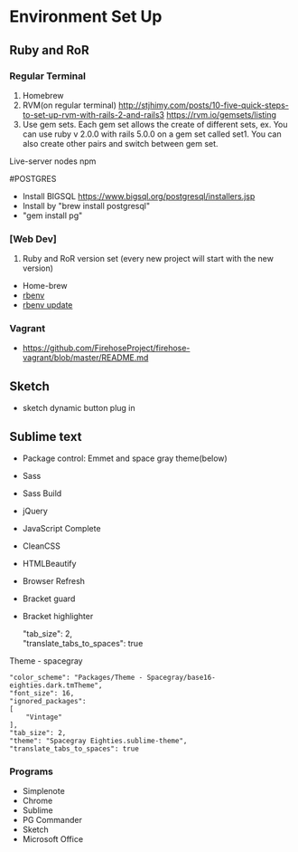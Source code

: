 # Environment Set Up
## Ruby and RoR
### Regular Terminal
1. Homebrew
2. RVM(on regular terminal)
http://stjhimy.com/posts/10-five-quick-steps-to-set-up-rvm-with-rails-2-and-rails3
https://rvm.io/gemsets/listing 
3. Use gem sets. Each gem set allows the create of different sets, ex. You can use ruby v 2.0.0 with rails 5.0.0 on a gem set called set1. You can also create other pairs and switch between gem set.

Live-server nodes npm

#POSTGRES
* Install BIGSQL https://www.bigsql.org/postgresql/installers.jsp
* Install by "brew install postgresql"
* "gem install pg"

### [Web Dev]
1. Ruby and RoR version set (every new project will start with the new version)
* Home-brew
* [rbenv](https://github.com/rbenv/rbenv)
* [rbenv update](https://github.com/rkh/rbenv-update)
### Vagrant 
* https://github.com/FirehoseProject/firehose-vagrant/blob/master/README.md


## Sketch 
* sketch dynamic button plug in
## Sublime text 
* Package control: Emmet and space gray theme(below)
* Sass
* Sass Build
* jQuery
* JavaScript Complete
* CleanCSS
* HTMLBeautify
* Browser Refresh
* Bracket guard
* Bracket highlighter


  "tab_size": 2,  
  "translate_tabs_to_spaces": true  


Theme - spacegray

	"color_scheme": "Packages/Theme - Spacegray/base16-eighties.dark.tmTheme",
	"font_size": 16,
	"ignored_packages":
	[
		"Vintage"
	],
	"tab_size": 2,
	"theme": "Spacegray Eighties.sublime-theme",
	"translate_tabs_to_spaces": true


### Programs

* Simplenote
* Chrome
* Sublime
* PG Commander
* Sketch
* Microsoft Office


